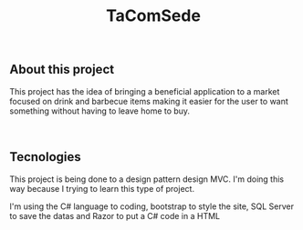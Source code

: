 <h1 align="center"><strong>TaComSede</strong></h1>

<br/>

<h2>About this project</h2>


<p>This project has the idea of bringing a beneficial application to a market focused on drink and barbecue items making it easier for the user to want something without having to leave home to buy.</p>

<br/>

<h2>Tecnologies</h2>

<p>This project is being done to a design pattern design MVC. I'm doing this way because I trying to learn this type of project. </p>

<p>I'm using the C# language to coding, bootstrap to style the site, SQL Server to save the datas and Razor to put a C# code in a HTML </p>
